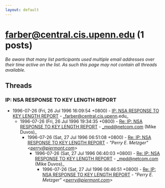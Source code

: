 ```yaml
---
layout: default
---
```


# farber@central.cis.upenn.edu (1 posts)

_Be aware that many list participants used multiple email addresses over their time active on the list. As such this page may not contain all threads available._

## Threads

### IP: NSA RESPONSE TO KEY LENGTH REPORT
+ 1996-07-26 (Fri, 26 Jul 1996 16:09:54 +0800) - [IP: NSA RESPONSE TO KEY LENGTH REPORT](/archive/1996/07/9160cda7fd45d9ce1891683b07b66a2bfbf81f2d508d5e33c0470ea08e88588c) - _farber@central.cis.upenn.edu_
  + 1996-07-26 (Fri, 26 Jul 1996 19:34:35 +0800) - [Re: IP: NSA RESPONSE TO KEY LENGTH REPORT](/archive/1996/07/9e7052a784416c98369ab40c97224cd371c8867b53c98448be15ecfb6f9c2cec) - _mpd@netcom.com (Mike Duvos)_
    + 1996-07-26 (Sat, 27 Jul 1996 06:51:08 +0800) - [Re: IP: NSA RESPONSE TO KEY LENGTH REPORT](/archive/1996/07/24f33ff53057a7fc99104ada16167b80cbdeca0cdb1ff81f5332334c6772194e) - _"Perry E. Metzger" \<perry@piermont.com\>_
      + 1996-07-26 (Sat, 27 Jul 1996 06:40:03 +0800) - [Re: IP: NSA RESPONSE TO KEY LENGTH REPORT](/archive/1996/07/01aba0c3d2247ca3afd51856e83f0184773ce729b95379f44f019cf18c22ceca) - _mpd@netcom.com (Mike Duvos)_
        + 1996-07-26 (Sat, 27 Jul 1996 06:46:51 +0800) - [Re: IP: NSA RESPONSE TO KEY LENGTH REPORT](/archive/1996/07/142d2048644b15068543fa8061455511992326e9b4f64adb0a9303687fe65655) - _"Perry E. Metzger" \<perry@piermont.com\>_

